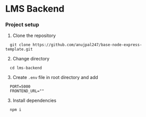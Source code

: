 # LMS Backend

### Project setup

1. Clone the repository

```
  git clone https://github.com/anujpal247/base-node-express-template.git
```

2. Change directory

```
  cd lms-backend
```

3. Create `.env` file in root directory and add

```
  PORT=5000
  FRONTEND_URL=""
```

3. Install dependencies

```
  npm i 
```
